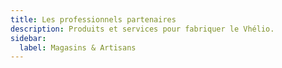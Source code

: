 ```yaml
---
title: Les professionnels partenaires
description: Produits et services pour fabriquer le Vhélio.
sidebar:
  label: Magasins & Artisans
---
```


